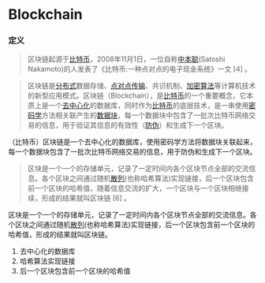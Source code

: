 # Blockchain

### 定义

> 区块链起源于[比特币](https://baike.baidu.com/item/比特币/4143690)，2008年11月1日，一位自称[中本聪](https://baike.baidu.com/item/中本聪/5740822)(Satoshi Nakamoto)的人发表了《比特币:一种点对点的电子现金系统》一文 [4] 。

> 区块链是[分布式](https://baike.baidu.com/item/分布式/19276232)数据存储、[点对点传输](https://baike.baidu.com/item/点对点传输/8491956)、共识机制、[加密算法](https://baike.baidu.com/item/加密算法/2816213)等计算机技术的新型应用模式。区块链（Blockchain），是[比特币](https://baike.baidu.com/item/比特币/4143690)的一个重要概念，它本质上是一个[去中心化](https://baike.baidu.com/item/去中心化/8719532)的数据库，同时作为[比特币](https://baike.baidu.com/item/比特币/4143690)的底层技术，是一串使用[密码学](https://baike.baidu.com/item/密码学/480001)方法相关联产生的[数据块](https://baike.baidu.com/item/数据块/107672)，每一个数据块中包含了一批次比特币网络交易的信息，用于验证其信息的有效性（[防伪](https://baike.baidu.com/item/防伪/9638550)）和生成下一个区块。

（比特币）区块链是一个去中心化的数据库，使用密码学方法将数据块关联起来，每一个数据块包含了一批次比特币网络交易的信息，用于防伪和生成下一个区块。

> 区块是一个一个的存储单元，记录了一定时间内各个区块节点全部的交流信息。各个区块之间通过随机[散列](https://baike.baidu.com/item/散列/9939480)(也称哈希算法)实现链接，后一个区块包含前一个区块的哈希值，随着信息交流的扩大，一个区块与一个区块相继接续，形成的结果就叫区块链 [6] 。

区块是一个一个的存储单元，记录了一定时间内各个区块节点全部的交流信息。各个区块之间通过随机[散列](https://baike.baidu.com/item/散列/9939480)(也称哈希算法)实现链接，后一个区块包含前一个区块的哈希值，形成的结果就叫区块链。

1. 去中心化的数据库
2. 哈希算法实现链接
3. 后一个区块包含前一个区块的哈希值
